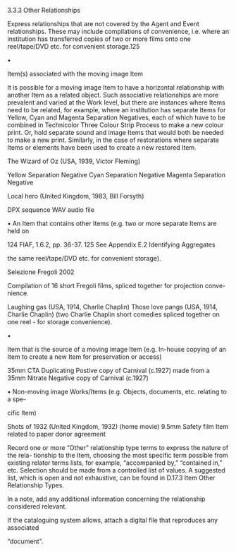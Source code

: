 3.3.3 Other Relationships

Express relationships that are not covered by the Agent and Event relationships. These
may include compilations of convenience, i.e. where an institution has transferred copies
of two or more films onto one reel/tape/DVD etc. for convenient storage.125

•

Item(s) associated with the moving image Item

It is possible for a moving image Item to have a horizontal relationship with another Item
as a related object. Such associative relationships are more prevalent and varied at the
Work level, but there are instances where Items need to be related, for example, where
an institution has separate Items for Yellow, Cyan and Magenta Separation Negatives,
each of which have to be combined in Technicolor Three Colour Strip Process to make a
new colour print. Or, hold separate sound and image Items that would both be needed to
make a new print. Similarly, in the case of restorations where separate Items or elements
have been used to create a new restored Item.

The Wizard of Oz (USA, 1939, Victor Fleming)

Yellow Separation Negative
Cyan Separation Negative
Magenta Separation Negative

Local hero (United Kingdom, 1983, Bill Forsyth)

DPX sequence
WAV audio file

•	 An Item that contains other Items (e.g. two or more separate Items are held on

124  FIAF, 1.6.2, pp. 36-37.
125  See Appendix E.2 Identifying Aggregates



the same reel/tape/DVD etc. for convenient storage).

Selezione Fregoli 2002

Compilation  of  16  short  Fregoli  films,  spliced  together  for  projection  conve-
nience.

Laughing gas (USA, 1914, Charlie Chaplin)
Those love pangs (USA, 1914, Charlie Chaplin)
(two Charlie Chaplin short comedies spliced together on one reel - for storage
convenience).

•

Item that is the source of a moving image Item (e.g. In-house copying of an Item
to create a new Item for preservation or access)

35mm  CTA  Duplicating  Postive  copy  of  Carnival  (c.1927)  made  from  a  35mm
Nitrate Negative copy of Carnival (c.1927)

•	 Non-moving image Works/Items (e.g. Objects, documents, etc. relating to a spe-

cific Item)

Shots  of  1932  (United  Kingdom,  1932)  (home  movie)  9.5mm  Safety  film  Item
related to paper donor agreement

Record one or more “Other” relationship type terms to express the nature of the rela-
tionship to the Item, choosing the most specific term possible from existing relator terms
lists, for example, “accompanied by,” “contained in,” etc. Selection should be made from
a  controlled  list  of  values.  A  suggested  list,  which  is  open  and  not  exhaustive,  can  be
found in D.17.3 Item Other Relationship Types.

In a note, add any additional information concerning the relationship considered relevant.

If the cataloguing system allows, attach a digital file that reproduces any associated

“document”.
